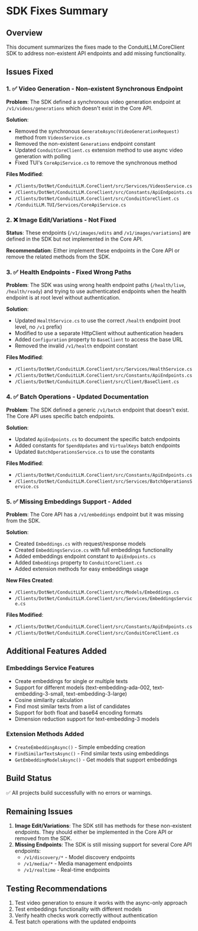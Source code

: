 # SDK Fixes Summary

## Overview
This document summarizes the fixes made to the ConduitLLM.CoreClient SDK to address non-existent API endpoints and add missing functionality.

## Issues Fixed

### 1. ✅ Video Generation - Non-existent Synchronous Endpoint
**Problem**: The SDK defined a synchronous video generation endpoint at `/v1/videos/generations` which doesn't exist in the Core API.

**Solution**:
- Removed the synchronous `GenerateAsync(VideoGenerationRequest)` method from `VideosService.cs`
- Removed the non-existent `Generations` endpoint constant
- Updated `ConduitCoreClient.cs` extension method to use async video generation with polling
- Fixed TUI's `CoreApiService.cs` to remove the synchronous method

**Files Modified**:
- `/Clients/DotNet/ConduitLLM.CoreClient/src/Services/VideosService.cs`
- `/Clients/DotNet/ConduitLLM.CoreClient/src/Constants/ApiEndpoints.cs`
- `/Clients/DotNet/ConduitLLM.CoreClient/src/ConduitCoreClient.cs`
- `/ConduitLLM.TUI/Services/CoreApiService.cs`

### 2. ❌ Image Edit/Variations - Not Fixed
**Status**: These endpoints (`/v1/images/edits` and `/v1/images/variations`) are defined in the SDK but not implemented in the Core API. 

**Recommendation**: Either implement these endpoints in the Core API or remove the related methods from the SDK.

### 3. ✅ Health Endpoints - Fixed Wrong Paths
**Problem**: The SDK was using wrong health endpoint paths (`/health/live`, `/health/ready`) and trying to use authenticated endpoints when the health endpoint is at root level without authentication.

**Solution**:
- Updated `HealthService.cs` to use the correct `/health` endpoint (root level, no `/v1` prefix)
- Modified to use a separate HttpClient without authentication headers
- Added `Configuration` property to `BaseClient` to access the base URL
- Removed the invalid `/v1/health` endpoint constant

**Files Modified**:
- `/Clients/DotNet/ConduitLLM.CoreClient/src/Services/HealthService.cs`
- `/Clients/DotNet/ConduitLLM.CoreClient/src/Constants/ApiEndpoints.cs`
- `/Clients/DotNet/ConduitLLM.CoreClient/src/Client/BaseClient.cs`

### 4. ✅ Batch Operations - Updated Documentation
**Problem**: The SDK defined a generic `/v1/batch` endpoint that doesn't exist. The Core API uses specific batch endpoints.

**Solution**:
- Updated `ApiEndpoints.cs` to document the specific batch endpoints
- Added constants for `SpendUpdates` and `VirtualKeys` batch endpoints
- Updated `BatchOperationsService.cs` to use the constants

**Files Modified**:
- `/Clients/DotNet/ConduitLLM.CoreClient/src/Constants/ApiEndpoints.cs`
- `/Clients/DotNet/ConduitLLM.CoreClient/src/Services/BatchOperationsService.cs`

### 5. ✅ Missing Embeddings Support - Added
**Problem**: The Core API has a `/v1/embeddings` endpoint but it was missing from the SDK.

**Solution**:
- Created `Embeddings.cs` with request/response models
- Created `EmbeddingsService.cs` with full embeddings functionality
- Added embeddings endpoint constant to `ApiEndpoints.cs`
- Added `Embeddings` property to `ConduitCoreClient.cs`
- Added extension methods for easy embeddings usage

**New Files Created**:
- `/Clients/DotNet/ConduitLLM.CoreClient/src/Models/Embeddings.cs`
- `/Clients/DotNet/ConduitLLM.CoreClient/src/Services/EmbeddingsService.cs`

**Files Modified**:
- `/Clients/DotNet/ConduitLLM.CoreClient/src/Constants/ApiEndpoints.cs`
- `/Clients/DotNet/ConduitLLM.CoreClient/src/ConduitCoreClient.cs`

## Additional Features Added

### Embeddings Service Features
- Create embeddings for single or multiple texts
- Support for different models (text-embedding-ada-002, text-embedding-3-small, text-embedding-3-large)
- Cosine similarity calculation
- Find most similar texts from a list of candidates
- Support for both float and base64 encoding formats
- Dimension reduction support for text-embedding-3 models

### Extension Methods Added
- `CreateEmbeddingAsync()` - Simple embedding creation
- `FindSimilarTextsAsync()` - Find similar texts using embeddings
- `GetEmbeddingModelsAsync()` - Get models that support embeddings

## Build Status
✅ All projects build successfully with no errors or warnings.

## Remaining Issues
1. **Image Edit/Variations**: The SDK still has methods for these non-existent endpoints. They should either be implemented in the Core API or removed from the SDK.
2. **Missing Endpoints**: The SDK is still missing support for several Core API endpoints:
   - `/v1/discovery/*` - Model discovery endpoints
   - `/v1/media/*` - Media management endpoints
   - `/v1/realtime` - Real-time endpoints

## Testing Recommendations
1. Test video generation to ensure it works with the async-only approach
2. Test embeddings functionality with different models
3. Verify health checks work correctly without authentication
4. Test batch operations with the updated endpoints